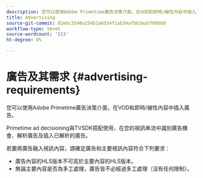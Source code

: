 ```yaml
---
description: 您可以使用Adobe Primetime廣告決策介面，在VOD和即時/線性內容中插入廣告。
title: Advertising
source-git-commit: 02ebc3548a254b2a6554f1ab34afbb3ea5f09bb8
workflow-type: tm+mt
source-wordcount: '113'
ht-degree: 0%

---
```


# 廣告及其需求 {#advertising-requirements}

您可以使用Adobe Primetime廣告決策介面，在VOD和即時/線性內容中插入廣告。

Primetime ad decisioning與TVSDK搭配使用，在您的視訊串流中識別廣告機會、解析廣告及插入已解析的廣告。

若要將廣告融入視訊內容，請確定廣告和主要視訊內容符合下列要求：

* 廣告內容的HLS版本不可高於主要內容的HLS版本。
* 無論主要內容是否為多工處理，廣告皆不必經過多工處理（沒有任何限制）。
